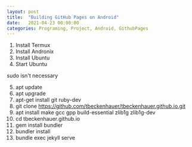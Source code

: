 ```yaml
---
layout: post
title:  "Building GitHub Pages on Android"
date:   2021-04-23 00:00:00
categories: Programing, Project, Android, GithubPages
---
```


1. Install Termux
2. Install Andronix
3. Install Ubuntu
4. Start Ubuntu

sudo isn't necessary

5. apt update
6. apt upgrade
7. apt-get install git ruby-dev
8. git clone https://github.com/tbeckenhauer/tbeckenhauer.github.io.git
9. apt install make gcc gpp build-essential zlib1g zlib1g-dev
10. cd tbeckenhauer.github.io
11. gem install bundler
12. bundler install
13. bundle exec jekyll serve
